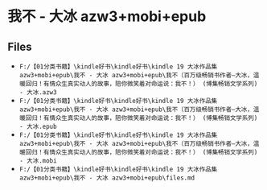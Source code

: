 # 我不 - 大冰 azw3+mobi+epub

## Files

- `F:/【01分类书籍】\kindle好书\kindle好书\kindle 19 大冰作品集 azw3+mobi+epub\我不 - 大冰 azw3+mobi+epub\我不（百万级畅销书作者—大冰，温暖回归！有情众生真实动人的故事，陪你微笑着对命运说：我不！） (博集畅销文学系列) - 大冰.azw3`
- `F:/【01分类书籍】\kindle好书\kindle好书\kindle 19 大冰作品集 azw3+mobi+epub\我不 - 大冰 azw3+mobi+epub\我不（百万级畅销书作者—大冰，温暖回归！有情众生真实动人的故事，陪你微笑着对命运说：我不！） (博集畅销文学系列) - 大冰.epub`
- `F:/【01分类书籍】\kindle好书\kindle好书\kindle 19 大冰作品集 azw3+mobi+epub\我不 - 大冰 azw3+mobi+epub\我不（百万级畅销书作者—大冰，温暖回归！有情众生真实动人的故事，陪你微笑着对命运说：我不！） (博集畅销文学系列) - 大冰.mobi`
- `F:/【01分类书籍】\kindle好书\kindle好书\kindle 19 大冰作品集 azw3+mobi+epub\我不 - 大冰 azw3+mobi+epub\files.md`
